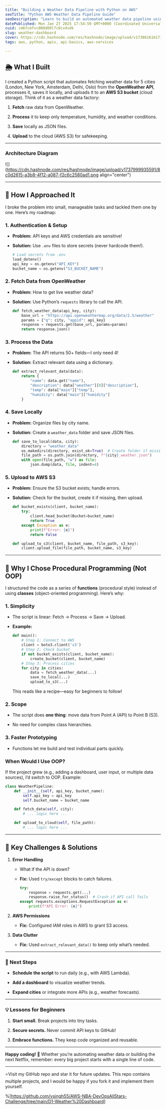 ```yaml
---
title: "Building a Weather Data Pipeline with Python on AWS"
seoTitle: "Python AWS Weather Data Pipeline Guide"
seoDescription: "Learn to build an automated weather data pipeline using Python and AWS, fetching data from OpenWeather API to store in S3"
datePublished: Mon Jan 27 2025 17:54:59 GMT+0000 (Coordinated Universal Time)
cuid: cm6fcmfvc000d09l7c8cv4vdk
slug: weather-dashboard
cover: https://cdn.hashnode.com/res/hashnode/image/upload/v1738616161715/93801084-f5dd-426d-8b58-f57b4bad5b16.png
tags: aws, python, apis, api-basics, aws-services

---
```


## **🌦️ What I Built**

I created a Python script that automates fetching weather data for 5 cities (London, New York, Amsterdam, Delhi, Oslo) from the **OpenWeather API**, processes it, saves it locally, and uploads it to an **AWS S3 bucket** (cloud storage). Think of it as a weather data factory:

1. **Fetch** raw data from OpenWeather.
    
2. **Process** it to keep only temperature, humidity, and weather conditions.
    
3. **Save** locally as JSON files.
    
4. **Upload** to the cloud (AWS S3) for safekeeping.
    

---

### **Architecture Diagram**

![](https://cdn.hashnode.com/res/hashnode/image/upload/v1737999935591/8c0d2615-a3b8-4f12-a087-f2c6c2580ad1.png align="center")

---

## **🔧 How I Approached It**

I broke the problem into small, manageable tasks and tackled them one by one. Here’s my roadmap:

### **1\. Authentication & Setup**

* **Problem:** API keys and AWS credentials are sensitive!
    
* **Solution:** Use `.env` files to store secrets (never hardcode them!).
    
    ```python
    # Load secrets from .env
    load_dotenv()
    api_key = os.getenv("API_KEY")
    bucket_name = os.getenv("S3_BUCKET_NAME")
    ```
    

### **2\. Fetch Data from OpenWeather**

* **Problem:** How to get live weather data?
    
* **Solution:** Use Python’s `requests` library to call the API.
    
    ```python
    def fetch_weather_data(api_key, city):
        base_url = "https://api.openweathermap.org/data/2.5/weather"
        params = {"q": city, "appid": api_key}
        response = requests.get(base_url, params=params)
        return response.json()
    ```
    

### **3\. Process the Data**

* **Problem:** The API returns 50+ fields—I only need 4!
    
* **Solution:** Extract relevant data using a dictionary.
    
    ```python
    def extract_relevant_data(data):
        return {
            "name": data.get("name"),
            "description": data["weather"][0]["description"],
            "temp": data["main"]["temp"],
            "humidity": data["main"]["humidity"]
        }
    ```
    

### **4\. Save Locally**

* **Problem:** Organize files by city name.
    
* **Solution:** Create a `weather_data` folder and save JSON files.
    
    ```python
    def save_to_local(data, city):
        directory = "weather_data"
        os.makedirs(directory, exist_ok=True)  # Create folder if missing
        file_path = os.path.join(directory, f"{city}_weather.json")
        with open(file_path, "w") as file:
            json.dump(data, file, indent=4)
    ```
    

### **5\. Upload to AWS S3**

* **Problem:** Ensure the S3 bucket exists; handle errors.
    
* **Solution:** Check for the bucket, create it if missing, then upload.
    
    ```python
    def bucket_exists(client, bucket_name):
        try:
            client.head_bucket(Bucket=bucket_name)
            return True
        except Exception as e:
            print(f"Error: {e}")
            return False
    
    def upload_to_s3(client, bucket_name, file_path, s3_key):
        client.upload_file(file_path, bucket_name, s3_key)
    ```
    

---

## **🤔 Why I Chose Procedural Programming (Not OOP)**

I structured the code as a series of **functions** (procedural style) instead of using **classes** (object-oriented programming). Here’s why:

### **1\. Simplicity**

* The script is linear: Fetch → Process → Save → Upload.
    
* **Example:**
    
    ```python
    def main():
        # Step 1: Connect to AWS
        client = boto3.client('s3')
        # Step 2: Check bucket
        if not bucket_exists(client, bucket_name):
            create_bucket(client, bucket_name)
        # Step 3: Process cities
        for city in cities:
            data = fetch_weather_data(...)
            save_to_local(...)
            upload_to_s3(...)
    ```
    
    This reads like a recipe—easy for beginners to follow!
    

### **2\. Scope**

* The script does **one thing**: move data from Point A (API) to Point B (S3).
    
* No need for complex class hierarchies.
    

### **3\. Faster Prototyping**

* Functions let me build and test individual parts quickly.
    

### **When Would I Use OOP?**

If the project grew (e.g., adding a dashboard, user input, or multiple data sources), I’d switch to OOP. Example:

```python
class WeatherPipeline:
    def __init__(self, api_key, bucket_name):
        self.api_key = api_key
        self.bucket_name = bucket_name

    def fetch_data(self, city):
        # ... logic here ...

    def upload_to_cloud(self, file_path):
        # ... logic here ...
```

---

## **🚧 Key Challenges & Solutions**

1. **Error Handling**
    
    * What if the API is down?
        
    * **Fix:** Used `try/except` blocks to catch failures.
        
        ```python
        try:
            response = requests.get(...)
            response.raise_for_status()  # Crash if API call fails
        except requests.exceptions.RequestException as e:
            print(f"API Error: {e}")
        ```
        
2. **AWS Permissions**
    
    * **Fix:** Configured IAM roles in AWS to grant S3 access.
        
3. **Data Clutter**
    
    * **Fix:** Used `extract_relevant_data()` to keep only what’s needed.
        

---

### **🚀 Next Steps**

* **Schedule the script** to run daily (e.g., with AWS Lambda).
    
* **Add a dashboard** to visualize weather trends.
    
* **Expand cities** or integrate more APIs (e.g., weather forecasts).
    

---

### **💡 Lessons for Beginners**

1. **Start small.** Break projects into tiny tasks.
    
2. **Secure secrets.** Never commit API keys to GitHub!
    
3. **Embrace functions.** They keep code organized and reusable.
    

---

**Happy coding!** 🌟 Whether you’re automating weather data or building the next Netflix, remember: every big project starts with a single line of code.

---

⭐Visit my GitHub repo and star it for future updates. This repo contains multiple projects, and I would be happy if you fork it and implement them yourself.

%[https://github.com/vsingh55/AWS-NBA-DevOpsAllStars-Challenge/tree/main/D1-Weather%20Dashboard]